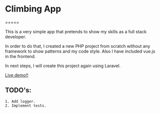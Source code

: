 # Climbing App
=====

This is a very simple app that pretends to show my skills as a full stack developer.

In order to do that, I created a new PHP project from scratch without any framework to show patterns and my code style. Also I have included vue.js in the frontend.

In next steps, I will create this project again using Laravel.

[Live demo!!](https://climbingapp.auret.es)

## TODO's:

    1. Add logger.
    2. Implement tests.

